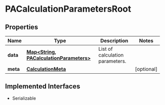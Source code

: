 

# PACalculationParametersRoot


## Properties

Name | Type | Description | Notes
------------ | ------------- | ------------- | -------------
**data** | [**Map&lt;String, PACalculationParameters&gt;**](PACalculationParameters.md) | List of calculation parameters. | 
**meta** | [**CalculationMeta**](CalculationMeta.md) |  |  [optional]


## Implemented Interfaces

* Serializable


